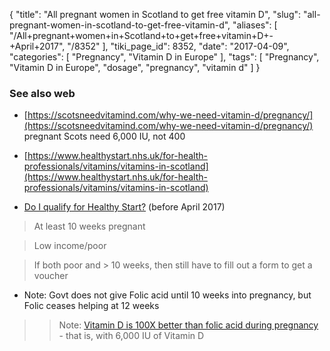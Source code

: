 {
    "title": "All pregnant women in Scotland to get free vitamin D",
    "slug": "all-pregnant-women-in-scotland-to-get-free-vitamin-d",
    "aliases": [
        "/All+pregnant+women+in+Scotland+to+get+free+vitamin+D+-+April+2017",
        "/8352"
    ],
    "tiki_page_id": 8352,
    "date": "2017-04-09",
    "categories": [
        "Pregnancy",
        "Vitamin D in Europe"
    ],
    "tags": [
        "Pregnancy",
        "Vitamin D in Europe",
        "dosage",
        "pregnancy",
        "vitamin d"
    ]
}


### See also web

* [https://scotsneedvitamind.com/why-we-need-vitamin-d/pregnancy/](https://scotsneedvitamind.com/why-we-need-vitamin-d/pregnancy/) pregnant Scots need 6,000 IU, not 400

* [https://www.healthystart.nhs.uk/for-health-professionals/vitamins/vitamins-in-scotland](https://www.healthystart.nhs.uk/for-health-professionals/vitamins/vitamins-in-scotland) 

* [Do I qualify for Healthy Start?](https://www.healthystart.nhs.uk/healthy-start-vouchers/do-i-qualify/) (before April 2017)

> At least 10 weeks pregnant

> Low income/poor

> If both poor and > 10 weeks, then still have to fill out a form to get a voucher

   * Note: Govt does not give Folic acid until 10 weeks into pregnancy, but Folic ceases helping at 12 weeks

> > Note: [Vitamin D is 100X better than folic acid during pregnancy](/posts/vitamin-d-is-100x-better-than-folic-acid-during-pregnancy) - that is, with 6,000 IU of Vitamin D